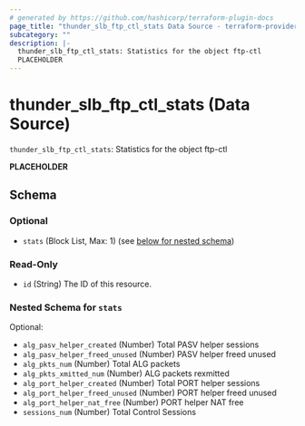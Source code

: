 ```yaml
---
# generated by https://github.com/hashicorp/terraform-plugin-docs
page_title: "thunder_slb_ftp_ctl_stats Data Source - terraform-provider-thunder"
subcategory: ""
description: |-
  thunder_slb_ftp_ctl_stats: Statistics for the object ftp-ctl
  PLACEHOLDER
---
```


# thunder_slb_ftp_ctl_stats (Data Source)

`thunder_slb_ftp_ctl_stats`: Statistics for the object ftp-ctl

__PLACEHOLDER__



<!-- schema generated by tfplugindocs -->
## Schema

### Optional

- `stats` (Block List, Max: 1) (see [below for nested schema](#nestedblock--stats))

### Read-Only

- `id` (String) The ID of this resource.

<a id="nestedblock--stats"></a>
### Nested Schema for `stats`

Optional:

- `alg_pasv_helper_created` (Number) Total PASV helper sessions
- `alg_pasv_helper_freed_unused` (Number) PASV helper freed unused
- `alg_pkts_num` (Number) Total ALG packets
- `alg_pkts_xmitted_num` (Number) ALG packets rexmitted
- `alg_port_helper_created` (Number) Total PORT helper sessions
- `alg_port_helper_freed_unused` (Number) PORT helper freed unused
- `alg_port_helper_nat_free` (Number) PORT helper NAT free
- `sessions_num` (Number) Total Control Sessions


